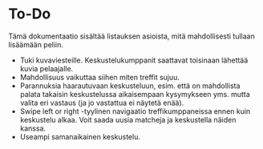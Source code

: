 # To-Do
Tämä dokumentaatio sisältää listauksen asioista, mitä mahdollisesti tullaan lisäämään peliin.
* Tuki kuvaviesteille. Keskustelukumppanit saattavat toisinaan lähettää kuvia pelaajalle.
* Mahdollisuus vaikuttaa siihen miten treffit sujuu.
* Parannuksia haarautuvaan keskusteluun, esim. että on mahdollista palata takaisin keskustelussa aikaisempaan kysymykseen yms. mutta valita eri vastaus (ja jo vastattua ei näytetä enää).
* Swipe left or right -tyylinen navigaatio treffikumppaneissa ennen kuin keskustelu alkaa. Voit saada uusia matcheja ja keskustella näiden kanssa.
* Useampi samanaikainen keskustelu.
